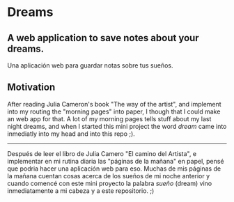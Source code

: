 # Dreams

A web application to save notes about your dreams.
----
Una aplicación web para guardar notas sobre tus sueños.

## Motivation

After reading Julia Cameron's book "The way of the artist", and implement into my routing the "morning pages" into paper, I though that I could make an web app for that. A lot of my morning pages tells stuff about my last night dreams, and when I started this mini project the word _dream_ came into inmediatly into my head and into this repo ;).

----

Después de leer el libro de Julia Camero "El camino del Artista", e implementar en mi rutina diaria las "páginas de la mañana" en papel, pensé que podria hacer una aplicación web para eso. Muchas de mis páginas de la mañana cuentan cosas acerca de los sueños de mi noche anterior y cuando comencé con este mini proyecto la palabra _sueño_ (dream) vino inmediatamente a mi cabeza y a este repositorio. ;)





